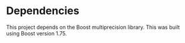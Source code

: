 # Dependencies
This project depends on the Boost multiprecision library. This was built using
Boost version 1.75.